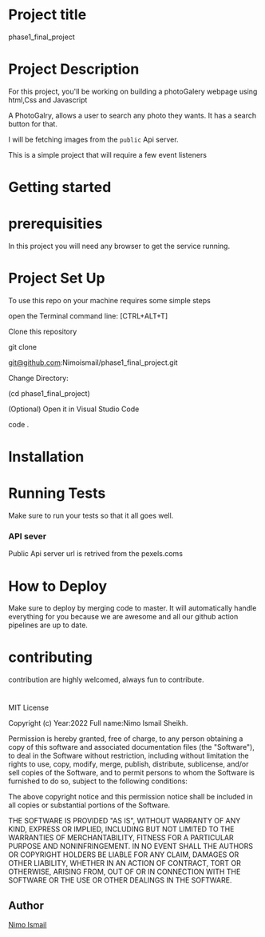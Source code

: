 # Project title

phase1_final_project

# Project Description

For this project, you'll be working on building a photoGalery webpage using html,Css and Javascript

A PhotoGalry, allows a user to search any photo they wants. It has a search button for that.

I will be fetching images from the `public` Api server.

This is a simple project that will require  a few event listeners

# Getting started





# prerequisities

In this project you will need any browser to get the service running.

# Project Set Up

To use this repo on your machine requires some simple steps

open the Terminal command line: [CTRL+ALT+T]

Clone this repository

git clone

git@github.com:Nimoismail/phase1_final_project.git

Change Directory: 

(cd phase1_final_project)

(Optional) Open it in Visual Studio Code

code .

#   Installation



# Running Tests

Make sure to run your tests so that it all goes well.

### API sever

Public Api server url is retrived from the pexels.coms

# How to Deploy

Make sure to deploy by merging code to master. It will automatically handle everything for you because we are awesome and all our github action pipelines are up to date.

# contributing

contribution are highly  welcomed, always fun to contribute.


#

MIT License

Copyright (c) Year:2022 Full name:Nimo Ismail Sheikh.

Permission is hereby granted, free of charge, to any person obtaining a copy of this software and associated documentation files (the "Software"), to deal in the Software without restriction, including without limitation the rights to use, copy, modify, merge, publish, distribute, sublicense, and/or sell copies of the Software, and to permit persons to whom the Software is furnished to do so, subject to the following conditions:

The above copyright notice and this permission notice shall be included in all copies or substantial portions of the Software.

THE SOFTWARE IS PROVIDED "AS IS", WITHOUT WARRANTY OF ANY KIND, EXPRESS OR IMPLIED, INCLUDING BUT NOT LIMITED TO THE WARRANTIES OF MERCHANTABILITY, FITNESS FOR A PARTICULAR PURPOSE AND NONINFRINGEMENT. IN NO EVENT SHALL THE AUTHORS OR COPYRIGHT HOLDERS BE LIABLE FOR ANY CLAIM, DAMAGES OR OTHER LIABILITY, WHETHER IN AN ACTION OF CONTRACT, TORT OR OTHERWISE, ARISING FROM, OUT OF OR IN CONNECTION WITH THE SOFTWARE OR THE USE OR OTHER DEALINGS IN THE SOFTWARE.

## Author

[Nimo Ismail]() 






